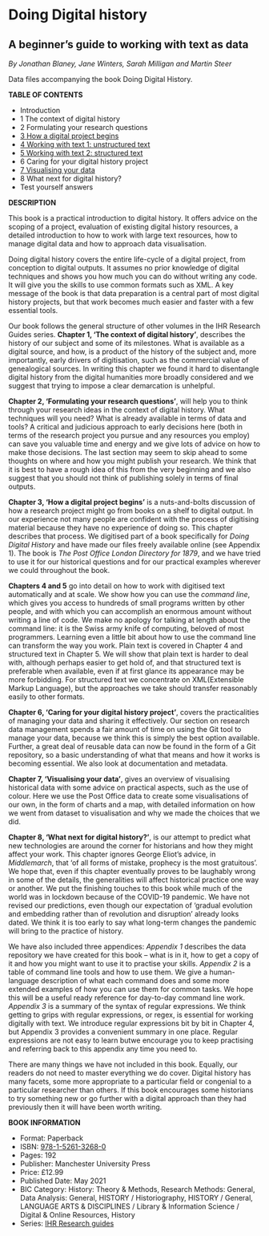 # Doing Digital history
## A beginner’s guide to working with text as data

*By Jonathan Blaney, Jane Winters, Sarah Milligan and Martin Steer*



Data files accompanying the book Doing Digital History.



**TABLE OF CONTENTS**

- Introduction
- 1 The context of digital history
- 2 Formulating your research questions
- [3 How a digital project begins](./sample-scans-transcription/README.md)
- [4 Working with text 1: unstructured text](./data/README.md)
- [5 Working with text 2: structured text](./data/README.md)
- 6 Caring for your digital history project
- [7 Visualising your data](./professions-visualisation/README.md)
- 8 What next for digital history?
- Test yourself answers



**DESCRIPTION**

This book is a practical introduction to digital history. It offers advice on the scoping of a project, evaluation of existing digital history resources, a detailed introduction to how to work with large text resources, how to manage digital data and how to approach data visualisation.

Doing digital history covers the entire life-cycle of a digital project, from conception to digital outputs. It assumes no prior knowledge of digital techniques and shows you how much you can do without writing any code. It will give you the skills to use common formats such as XML. A key message of the book is that data preparation is a central part of most digital history projects, but that work becomes much easier and faster with a few essential tools.

Our book follows the general structure of other volumes in the IHR Research Guides series. **Chapter 1, ‘The context of digital history’**, describes the history of our subject and some of its milestones. What is available as a digital source, and how, is a product of the history of the subject and, more importantly, early drivers of digitisation, such as the commercial value of genealogical sources. In writing this chapter we found it hard to disentangle digital history from the digital humanities more broadly considered and we suggest that trying to impose a clear demarcation is unhelpful.

**Chapter 2, ‘Formulating your research questions’**, will help you to think through your research ideas in the context of digital history. What techniques will you need? What is already available in terms of data and tools? A critical and judicious approach to early decisions here (both in terms of the research project you pursue and any resources you employ) can save you valuable time and energy and we give lots of advice on how to make those decisions. The last section may seem to skip ahead to some thoughts on where and how you might publish your research. We think that it is best to have a rough idea of this from the very beginning and we also suggest that you should not think of publishing solely in terms of final outputs.

**Chapter 3, ‘How a digital project begins’** is a nuts-and-bolts discussion of how a research project might go from books on a shelf to digital output. In our experience not many people are confident with the process of digitising material because they have no experience of doing so. This chapter describes that process. We digitised part of a book specifically for *Doing Digital History* and have made our files freely available online (see Appendix 1). The book is *The Post Office London Directory for 1879*, and we have tried to use it for our historical questions and for our practical examples wherever we could throughout the book.

**Chapters 4 and 5** go into detail on how to work with digitised text automatically and at scale. We show how you can use the *command line*, which gives you access to hundreds of small programs written by other people, and with which you can accomplish an enormous amount without writing a line of code. We make no apology for talking at length about the command line: it is the Swiss army knife of computing, beloved of most programmers. Learning even a little bit about how to use the command line can transform the way you work. Plain text is covered in Chapter 4 and structured text in Chapter 5. We will show that plain text is harder to deal with, although perhaps easier to get hold of, and that structured text is preferable when available, even if at first glance its appearance may be more forbidding. For structured text we concentrate on XML(Extensible Markup Language), but the approaches we take should transfer reasonably easily to other formats.

**Chapter 6, ‘Caring for your digital history project’**, covers the practicalities of managing your data and sharing it effectively. Our section on research data management spends a fair amount of time on using the Git tool to manage your data, because we think this is simply the best option available. Further, a great deal of reusable data can now be found in the form of a Git repository, so a basic understanding of what that means and how it works is becoming essential. We also look at documentation and metadata.

**Chapter 7, ‘Visualising your data’**, gives an overview of visualising historical data with some advice on practical aspects, such as the use of colour. Here we use the Post Office data to create some visualisations of our own, in the form of charts and a map, with detailed information on how we went from dataset to visualisation and why we made the choices that we did.

**Chapter 8, ‘What next for digital history?’**, is our attempt to predict what new technologies are around the corner for historians and how they might affect your work. This chapter ignores George Eliot’s advice, in *Middlemarch*, that ‘of all forms of mistake, prophecy is the most gratuitous’. We hope that, even if this chapter eventually proves to be laughably wrong in some of the details, the generalities will affect historical practice one way or another. We put the finishing touches to this book while much of the world was in lockdown because of the COVID-19 pandemic. We have not revised our predictions, even though our expectation of ‘gradual evolution and embedding rather than of revolution and disruption’ already looks dated. We think it is too early to say what long-term changes the pandemic will bring to the practice of history.

We have also included three appendices: *Appendix 1* describes the data repository we have created for this book – what is in it, how to get a copy of it and how you might want to use it to practise your skills. *Appendix 2* is a table of command line tools and how to use them. We give a human-language description of what each command does and some more extended examples of how you can use them for common tasks. We hope this will be a useful ready reference for day-to-day command line work. *Appendix 3* is a summary of the syntax of regular expressions. We think getting to grips with regular expressions, or regex, is essential for working digitally with text. We introduce regular expressions bit by bit in Chapter 4, but Appendix 3 provides a convenient summary in one place. Regular expressions are not easy to learn butwe encourage you to keep practising and referring back to this appendix any time you need to.

There are many things we have not included in this book. Equally, our readers do not need to master everything we do cover. Digital history has many facets, some more appropriate to a particular field or congenial to a particular researcher than others. If this book encourages some historians to try something new or go further with a digital approach than they had previously then it will have been worth writing.



**BOOK INFORMATION**

- Format: Paperback
- ISBN: [978-1-5261-3268-0](https://manchesteruniversitypress.co.uk/9781526132680/)
- Pages: 192
- Publisher: Manchester University Press
- Price: £12.99
- Published Date: May 2021
- BIC Category: History: Theory & Methods, Research Methods: General, Data Analysis: General, HISTORY / Historiography, HISTORY / General, LANGUAGE ARTS & DISCIPLINES / Library & Information Science / Digital & Online Resources, History
- Series: [IHR Research guides](https://manchesteruniversitypress.co.uk/series/ihr-research-guides/)

